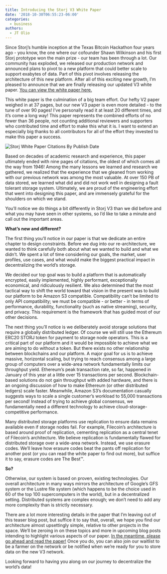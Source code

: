 ```yaml
---
title: Introducing the Storj V3 White Paper
date: '2018-10-30T06:55:23-06:00'
categories:
  - business
authors:
  - JT Olio
---
```

Since Storj’s humble inception at the Texas Bitcoin Hackathon four years ago - you know, the one where our cofounder Shawn Wilkinson and his first Storj prototype won the main prize - our team has been through a lot. Our community has exploded, we released our production network and announced plans to pivot to a new platform that could better scale to support exabytes of data. Part of this pivot involves releasing the architecture of this new platform. After all of this exciting new growth, I’m pleased to announce that we are finally releasing our updated V3 white paper. [You can view the white paper here.](http://storj.io/whitepaper) 

This white paper is the culmination of a big team effort. Our hefty V2 paper weighed in at 37 pages, but our new V3 paper is even more detailed - to the tune of over 90 pages! I’ve personally read it at least 20 different times, and it’s come a long way! This paper represents the combined efforts of no fewer than 36 people, not counting additional reviewers and supporters who contributed time and effort to make this what it is. I want to extend an especially big thanks to all contributors for all of the effort they invested to make this paper a success. 

![Storj White Paper Citations By Publish Date](/img/citations.png)

Based on decades of academic research and experience, this paper ultimately ended with nine pages of citations, the oldest of which comes all the way from 1946! Among the many lessons we learned and research we gathered, we realized that the experience that we gleaned from working with our previous network was among the most valuable. At over 150 PB of data stored, we learned what did and did not work well in designing a fault tolerant storage system. Ultimately, we are proud of the engineering effort that went into designing this paper, and are immensely grateful for the shoulders on which we stand. 

You’ll notice we do things a bit differently in Storj V3 than we did before and what you may have seen in other systems, so I’d like to take a minute and call out the important areas.

**What’s new and different?**

The first thing you’ll notice in our paper is that we dedicate an entire chapter to design constraints. Before we dug into our re-architecture, we wanted to think carefully both about what we wanted to build and what we didn’t. We spent a lot of time considering our goals, the market, user profiles, use cases, and what would make the biggest practical impact in decentralizing the world’s storage. 

We decided our top goal was to build a platform that is automatically encrypted, easily implemented, highly performant, exceptionally economical, and ridiculously resilient. We also determined that the most tactical way to shift the world toward that vision in the present was to build our platform to be Amazon S3 compatible. Compatibility can’t be limited to only API compatibility; we must be compatible - or better - in terms of performance, durability, functionality (such as native streaming), security, and privacy. This requirement is the framework that has guided most of our other decisions.

The next thing you’ll notice is we deliberately avoid storage solutions that require a globally distributed ledger. Of course we will still use the Ethereum ERC20 STORJ token for payment to storage node operators. This is a critical part of our platform and it would be impossible to achieve what we are aiming to do without a token. But there exists no other relationship between blockchains and our platform. A major goal for us is to achieve massive, horizontal scaling, but trying to reach consensus among a large group of computers over a wide-area network fundamentally limits our throughput yield. Ethereum’s peak transaction rate, so far, happened in January of this year at a little over 15 transactions per second. Blockchain-based solutions do not gain throughput with added hardware, and there is an ongoing discussion of how to make Ethereum (or other distributed ledgers) scale faster. Meanwhile, Amazon S3’s documentation casually suggests ways to scale a single customer’s workload to 55,000 transactions per second! Instead of trying to achieve global consensus, we fundamentally need a different technology to achieve cloud-storage-competitive performance.

Many distributed storage platforms use replication to ensure data remains available even if storage nodes fail. For example, Filecoin’s architecture is based around proof of replication, cementing replication as a central tenet of Filecoin’s architecture. We believe replication is fundamentally flawed for distributed storage over a wide-area network. Instead, we use erasure codes. We’ll leave how erasure codes beat the pants off replication for another post (or you can read the white paper to find out more), but suffice it to say, erasure codes are The Best™.

**So?**

Otherwise, our system is based on proven, existing technologies. Our overall architecture in many ways mirrors the architecture of Google’s GFS system or the Lustre file system (which happens to be the choice used in 60 of the top 100 supercomputers in the world), but in a decentralized setting. Distributed systems are complex enough; we don’t need to add any more complexity than is strictly necessary. 

There are a lot more interesting details in the paper that I’m leaving out of this teaser blog post, but suffice it to say that, overall, we hope you find our architecture almost upsettingly simple, relative to other projects in the space. We’ll be zeroing in on these topics and more in upcoming blog posts intending to highlight various aspects of our paper. [In the meantime, please go ahead and read the paper!](http://storj.io/whitepaper) Once you do, you can also join our waitlist to be a farmer on the network or be notified when we’re ready for you to store data on the new V3 network. 

Looking forward to having you along on our journey to decentralize the world’s data!
